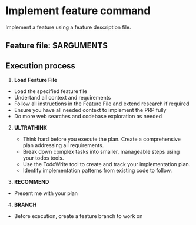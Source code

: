 # Implement feature command

Implement a feature using a feature description file.

## Feature file: $ARGUMENTS

## Execution process

1. **Load Feature File**
  - Load the specified feature file
  - Undertand all context and requirements
  - Follow all instructions in the Feature File and extend research if required
  - Ensure you have all needed context to implement the PRP fully
  - Do more web searches and codebase exploration as needed

2. **ULTRATHINK**
   - Think hard before you execute the plan. Create a comprehensive plan addressing all requirements.
   - Break down complex tasks into smaller, manageable steps using your todos tools.
   - Use the TodoWrite tool to create and track your implementation plan.
   - Identify implementation patterns from existing code to follow.

3. **RECOMMEND**
  - Present me with your plan

4. **BRANCH**
  - Before execution, create a feature branch to work on

